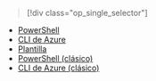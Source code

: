 > [!div class="op_single_selector"]
- [PowerShell](../articles/virtual-network/virtual-network-deploy-multinic-arm-ps.md)
- [CLI de Azure](../articles/virtual-network/virtual-network-deploy-multinic-arm-cli.md)
- [Plantilla](../articles/virtual-network/virtual-network-deploy-multinic-arm-template.md)
- [PowerShell (clásico)](../articles/virtual-network/virtual-network-deploy-multinic-classic-ps.md)
- [CLI de Azure (clásico)](../articles/virtual-network/virtual-network-deploy-multinic-classic-cli.md)

<!--HONumber=Nov16_HO3-->


